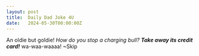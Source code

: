 ```yaml
---
layout: post
title:  Daily Dad Joke 4U
date:   2024-05-30T00:00:00Z
---
```

An oldie but goldie! *How do you stop a charging bull?* ***Take away its credit card!*** wa-waa-waaaa! ~Skip
